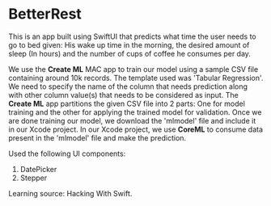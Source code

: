 # BetterRest

This is an app built using SwiftUI that predicts what time the user needs to go to bed given: His wake up time in the morning, the desired amount of sleep (In hours) and the number of cups of coffee he consumes per day.

We use the **Create ML** MAC app to train our model using a sample CSV file containing around 10k records. The template used was 'Tabular Regression'. We need to specify the name of the column that needs prediction along with other column value(s) that needs to be considered as input.
The **Create ML** app partitions the given CSV file into 2 parts: One for model training and the other for applying the trained model for validation.
Once we are done training our model, we download the 'mlmodel' file and include it in our Xcode project. In our Xcode project, we use **CoreML** to consume data present in the 'mlmodel' file and make the prediction.

Used the following UI components:
1. DatePicker
2. Stepper


Learning source: Hacking With Swift.
